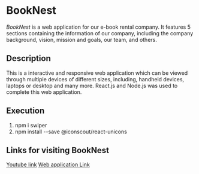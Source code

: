 # BookNest
*BookNest* is a web application for our e-book rental company. It features 5 sections containing the information of our company, including the company background, vision, mission and goals, our team, and others.

## Description
This is a interactive and responsive web application which can be viewed through multiple devices of different sizes, including, handheld devices, laptops or desktop and many more. React.js and Node.js was used to complete this web application.

## Execution
1. npm i swiper
2. npm install --save @iconscout/react-unicons

## Links for visiting BookNest
[Youtube link](https://youtu.be/Fm9WzWgFYX8)
[Web application Link](https://booknestsite.netlify.app/)
